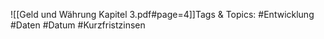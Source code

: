 
![[Geld und Währung Kapitel 3.pdf#page=4]]Tags & Topics:
   #Entwicklung
   #Daten
   #Datum
   #Kurzfristzinsen